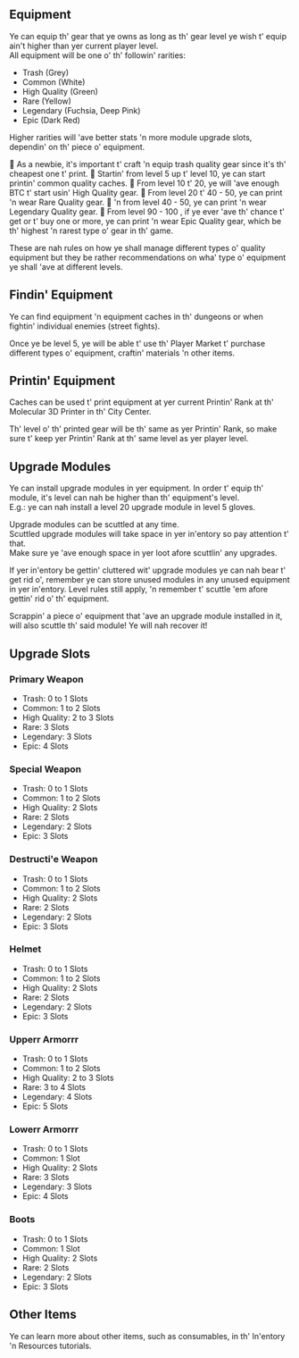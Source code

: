 ## Equipment
Ye can equip th' gear that ye owns as long as th' gear level ye wish t' equip ain't higher than yer current player level.  
All equipment will be one o' th' followin' rarities:

  - Trash (Grey)
  - Common (White)
  - High Quality (Green)
  - Rare (Yellow)
  - Legendary (Fuchsia, Deep Pink)
  - Epic (Dark Red)

Higher rarities will 'ave better stats 'n more module upgrade slots, dependin' on th' piece o' equipment. 

🔹 As a newbie, it's important t' craft 'n equip trash quality gear since it's th' cheapest one t' print.
🔹 Startin' from level 5 up t' level 10, ye can start printin' common quality caches. 
🔹 From level 10 t' 20, ye will 'ave enough BTC t' start usin' High Quality gear.
🔹 From level 20 t' 40 - 50, ye can print 'n wear Rare Quality gear.
🔹 'n from level 40 - 50, ye can print 'n wear Legendary Quality gear. 
🔹 From level 90 - 100 , if ye ever 'ave th' chance t' get or t' buy one or more, ye can print 'n wear Epic Quality gear, which be th' highest 'n rarest type o' gear in th' game. 

These are nah rules on how ye shall manage different types o' quality equipment but they be rather recommendations on wha' type o' equipment ye shall 'ave at different levels.


## Findin' Equipment

Ye can find equipment 'n equipment caches in th' dungeons or when fightin' individual enemies (street fights).  

Once ye be level 5, ye will be able t' use th' Player Market t' purchase different types o' equipment, craftin' materials 'n other items.

## Printin' Equipment

Caches can be used t' print equipment at yer current Printin' Rank at th' Molecular 3D Printer in th' City Center. 

Th' level o' th' printed gear will be th' same as yer Printin' Rank, so make sure t' keep yer Printin' Rank at th' same level as yer player level.

## Upgrade Modules

Ye can install upgrade modules in yer equipment. In order t' equip th' module, it's level can nah be higher than th' equipment's level.  
E.g.: ye can nah install a level 20 upgrade module in level 5 gloves.

Upgrade modules can be scuttled at any time.  
Scuttled upgrade modules will take space in yer in'entory so pay attention t' that.  
Make sure ye 'ave enough space in yer loot afore scuttlin' any upgrades.  

If yer in'entory be gettin' cluttered wit' upgrade modules ye can nah bear t' get rid o', remember ye can store unused modules in any unused equipment in yer in'entory.
Level rules still apply, 'n remember t' scuttle 'em afore gettin' rid o' th' equipment.

Scrappin' a piece o' equipment that 'ave an upgrade module installed in it, will also scuttle th' said module!
Ye will nah recover it!

## Upgrade Slots

### Primary Weapon
 - Trash: 0 to 1 Slots
 - Common: 1 to 2 Slots
 - High Quality: 2 to 3 Slots
 - Rare: 3 Slots
 - Legendary: 3 Slots
 - Epic: 4 Slots

### Special Weapon
 - Trash: 0 to 1 Slots
 - Common: 1 to 2 Slots
 - High Quality: 2 Slots
 - Rare: 2 Slots
 - Legendary: 2 Slots
 - Epic: 3 Slots

### Destructi'e Weapon
 - Trash: 0 to 1 Slots
 - Common: 1 to 2 Slots
 - High Quality: 2 Slots
 - Rare: 2 Slots
 - Legendary: 2 Slots
 - Epic: 3 Slots

### Helmet
 - Trash: 0 to 1 Slots
 - Common: 1 to 2 Slots
 - High Quality: 2 Slots
 - Rare: 2 Slots
 - Legendary: 2 Slots
 - Epic: 3 Slots

### Upperr Armorrr
 - Trash: 0 to 1 Slots
 - Common: 1 to 2 Slots
 - High Quality: 2 to 3 Slots
 - Rare: 3 to 4 Slots
 - Legendary: 4 Slots
 - Epic: 5 Slots

### Lowerr Armorrr
 - Trash: 0 to 1 Slots
 - Common: 1 Slot
 - High Quality: 2 Slots
 - Rare: 3 Slots
 - Legendary: 3 Slots
 - Epic: 4 Slots

### Boots
 - Trash: 0 to 1 Slots
 - Common: 1 Slot
 - High Quality: 2 Slots
 - Rare: 2 Slots
 - Legendary: 2 Slots
 - Epic: 3 Slots

## Other Items
Ye can learn more about other items, such as consumables, in th' In'entory 'n Resources tutorials.

